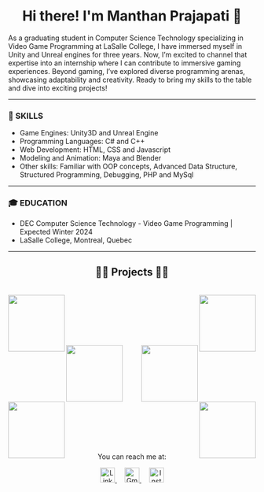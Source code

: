 <h1 align="center">Hi there! I'm Manthan Prajapati 👋</h1>


As a graduating student in Computer Science Technology specializing in Video Game Programming at LaSalle College, I have
immersed myself in Unity and Unreal engines for three years. Now, I’m excited to channel that expertise into an internship where
I can contribute to immersive gaming experiences. Beyond gaming, I’ve explored diverse programming arenas, showcasing
adaptability and creativity. Ready to bring my skills to the table and dive into exciting projects!

<hr>

### 🚀 SKILLS

- Game Engines: Unity3D and Unreal Engine
- Programming Languages: C# and C++
- Web Development: HTML, CSS and Javascript 
- Modeling and Animation: Maya and Blender
- Other skills: Familiar with OOP concepts, Advanced Data Structure, Structured Programming, Debugging, PHP and MySql

<hr>

### 🎓 EDUCATION

- DEC Computer Science Technology - Video Game Programming     |     Expected Winter 2024           
- LaSalle College, Montreal, Quebec  

<hr>

<h2 align="center">👨‍💻 Projects 👨‍💻</h2>
<br>
<div width="100%" align="center">
  <a align="left" href="https://github.com/Manthan8567/Destroy-or-Die" title="Destroy or Die">
    <img align="left" height="115" src="https://github-readme-stats.vercel.app/api/pin/?username=Manthan8567&repo=Destroy-or-Die&theme=react&border_color=61dafb&border_radius=11">
  </a>
  <a align="right" href="https://github.com/Manthan8567/Zombie-Survival-Game" title="Zombie Survival Game">
    <img align="right" height="115" src="https://github-readme-stats.vercel.app/api/pin/?username=Manthan8567&repo=Zombie-Survival-Game&theme=react&border_color=61dafb&border_radius=10">
  </a>
</div>
<br/><br/><br/><br/><br/><br/>
<div width="100%" align="center">
  <a align="left" href="https://github.com/Manthan8567/Cosmic-Ranger" title="Cosmic Ranger">
    <img align="left" height="115" src="https://github-readme-stats.vercel.app/api/pin/?username=Manthan8567&repo=Cosmic-Ranger&theme=react&border_color=61dafb&border_radius=10">
  </a>
  <a align="right" href="https://github.com/Manthan8567/Grocery-2-Go" title="Grocery 2 Go">
    <img align="right" height="115" src="https://github-readme-stats.vercel.app/api/pin/?username=Manthan8567&repo=Grocery-2-Go&theme=react&border_color=61dafb&border_radius=11">
  </a>
</div>
<br/><br/><br/><br/><br/><br/>
<div width="100%" align="center">
  <a align="left" href="https://github.com/Manthan8567/IMI-Run" title="IMI Run">
    <img align="left" height="115" src="https://github-readme-stats.vercel.app/api/pin/?username=Manthan8567&repo=IMI-Run&theme=react&border_color=61dafb&border_radius=10">
  </a>
  <a align="right" href="https://github.com/Manthan8567/Cinema-Ticket-Booking-System" title="Cinema Ticket Booking System">
    <img align="right" height="115" src="https://github-readme-stats.vercel.app/api/pin/?username=Manthan8567&repo=Cinema-Ticket-Booking-System&theme=react&border_color=61dafb&border_radius=10">
  </a>
</div>
<br/><br/><br/><br/><br/><br/>

<p align="center">
  You can reach me at:
</p>

<p align="center">
  <a href="https://linkedin.com/in/manthan8567">
    <img src="https://raw.githubusercontent.com/rahuldkjain/github-profile-readme-generator/master/src/images/icons/Social/linked-in-alt.svg" alt="LinkedIn" height="30" />
</a>&nbsp;&nbsp;&nbsp;
  <a href="mailto:manthan7393@gmail.com">
    <img src="https://upload.wikimedia.org/wikipedia/commons/thumb/7/7e/Gmail_icon_%282020%29.svg/1200px-Gmail_icon_%282020%29.svg.png" alt="Gmail" height="30" />
</a>&nbsp;&nbsp;&nbsp;
  <a href="https://instagram.com/Manthan.78">
    <img src="https://raw.githubusercontent.com/rahuldkjain/github-profile-readme-generator/master/src/images/icons/Social/instagram.svg" alt="Instagram" height="30" />
  </a>
</p>

